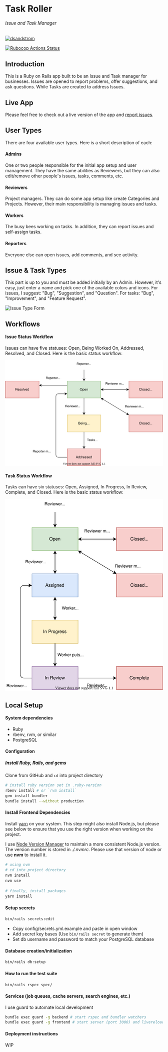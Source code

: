 # Task Roller
###### Issue and Task Manager

[![dsandstrom](https://circleci.com/gh/dsandstrom/task_roller.svg?style=svg)](https://circleci.com/gh/dsandstrom/task_roller)

[![Rubocop Actions Status](https://github.com/dsandstrom/task_roller/workflows/Rubocop/badge.svg)](https://github.com/dsandstrom/task_roller/actions?query=workflow%3ARubocop)

## Introduction
This is a Ruby on Rails app built to be an Issue and Task manager for
businesses. Issues are opened to report problems, offer suggestions, and ask
questions. While Tasks are created to address Issues.

## Live App
Please feel free to check out a live version of the app and [report issues](https://production.task-roller.net).

## User Types
There are four available user types. Here is a short description of each:

#### Admins
One or two people responsible for the initial app setup and user management.
They have the same abilities as Reviewers, but they can also edit/remove other
people's issues, tasks, comments, etc.

#### Reviewers
Project managers. They can do some app setup like create Categories and
Projects. However, their main responsibility is managing issues and tasks.

#### Workers
The busy bees working on tasks. In addition, they can report issues and
self-assign tasks.

#### Reporters
Everyone else can open issues, add comments, and see activity.

## Issue & Task Types
This part is up to you and must be added initially by an Admin.  However,
it's easy, just enter a name and pick one of the available colors and icons.
For issues, I suggest: "Bug", "Suggestion", and "Question". For tasks: "Bug",
"Improvement", and "Feature Request".

![Issue Type Form](https://user-images.githubusercontent.com/1400414/98878817-c4980e00-2438-11eb-8741-278aa6eec6e8.png)

## Workflows

#### Issue Status Workflow
Issues can have five statuses: Open, Being Worked On, Addressed, Resolved, and
Closed. Here is the basic status workflow:

![Issue Workflow](./app/assets/images/issue-workflow.svg)

#### Task Status Workflow
Tasks can have six statuses: Open, Assigned, In Progress, In Review, Complete,
and Closed. Here is the basic status workflow:

![Task Workflow](./app/assets/images/task-workflow.svg)

## Local Setup

#### System dependencies
* Ruby
* rbenv, rvm, or similar
* PostgreSQL

#### Configuration

##### Install Ruby, Rails, and gems

Clone from GitHub and `cd` into project directory

```sh
# install ruby version set in .ruby-version
rbenv install # or `rvm install`
gem install bundler
bundle install --without production
```

#### Install Frontend Dependencies
Install [yarn](https://github.com/yarnpkg/yarn) on your system. This step might
also install Node.js, but please see below to ensure that you use the right
version when working on the project.

I use [Node Version Manager](https://github.com/nvm-sh/nvm) to maintain a more
consistent Node.js version. The version number is stored in *./.nvmrc*. Please
use that version of node or use **nvm** to install it.

```sh
# using nvm
# cd into project directory
nvm install
nvm use

# finally, install packages
yarn install
```

#### Setup secrets

```sh
bin/rails secrets:edit
```

* Copy config/secrets.yml.example and paste in open window
* Add secret key bases (Use `bin/rails secret` to generate them)
* Set db username and password to match your PostgreSQL database

#### Database creation/initialization

```sh
bin/rails db:setup
```

#### How to run the test suite

```sh
bin/rails rspec spec/
```

#### Services (job queues, cache servers, search engines, etc.)

I use guard to automate local development
```sh
bundle exec guard -g backend # start rspec and bundler watchers
bundle exec guard -g frontend # start server (port 3000) and livereload watcher
```

#### Deployment instructions

WIP
